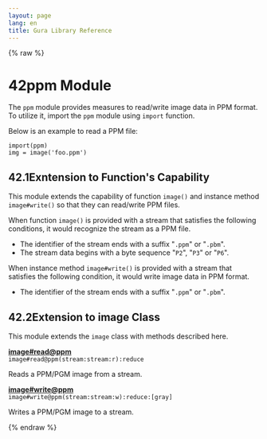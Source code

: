 ```yaml
---
layout: page
lang: en
title: Gura Library Reference
---
```


{% raw %}
<h1><span class="caption-index-1">42</span><a name="anchor-42"></a>ppm Module</h1>
<p>
The <code>ppm</code> module provides measures to read/write image data in PPM format. To utilize it, import the <code>ppm</code> module using <code>import</code> function.
</p>
<p>
Below is an example to read a PPM file:
</p>
<pre><code>import(ppm)
img = image('foo.ppm')
</code></pre>
<h2><span class="caption-index-2">42.1</span><a name="anchor-42-1"></a>Exntension to Function's Capability</h2>
<p>
This module extends the capability of function <code>image()</code> and instance method <code>image#write()</code> so that they can read/write PPM files.
</p>
<p>
When function <code>image()</code> is provided with a stream that satisfies the following conditions, it would recognize the stream as a PPM file.
</p>
<ul>
<li>The identifier of the stream ends with a suffix "<code>.ppm</code>" or "<code>.pbm</code>".</li>
<li>The stream data begins with a byte sequence "<code>P2</code>", "<code>P3</code>" or "<code>P6</code>".</li>
</ul>
<p>
When instance method <code>image#write()</code> is provided with a stream that satisfies the following condition, it would write image data in PPM format.
</p>
<ul>
<li>The identifier of the stream ends with a suffix "<code>.ppm</code>" or "<code>.pbm</code>".</li>
</ul>
<h2><span class="caption-index-2">42.2</span><a name="anchor-42-2"></a>Extension to image Class</h2>
<p>
This module extends the <code>image</code> class with methods described here.
</p>
<p>
<div><strong style="text-decoration:underline">image#read@ppm</strong></div>
<div style="margin-bottom:1em"><code>image#read@ppm(stream:stream:r):reduce</code></div>
Reads a PPM/PGM image from a stream.
</p>
<p>
<div><strong style="text-decoration:underline">image#write@ppm</strong></div>
<div style="margin-bottom:1em"><code>image#write@ppm(stream:stream:w):reduce:[gray]</code></div>
Writes a PPM/PGM image to a stream.
</p>
<p />

{% endraw %}
